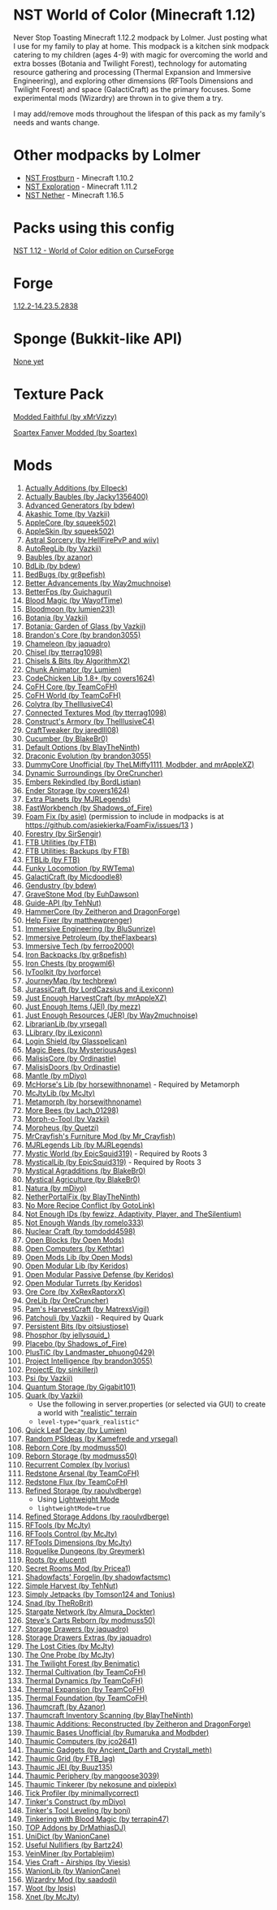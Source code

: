 NST World of Color (Minecraft 1.12)
============================

Never Stop Toasting Minecraft 1.12.2 modpack by Lolmer. Just posting what I use for my family to play at home. This modpack is a kitchen sink modpack catering to my children (ages 4-9) with magic for overcoming the world and extra bosses (Botania and Twilight Forest), technology for automating resource gathering and processing (Thermal Expansion and Immersive Engineering), and exploring other dimensions (RFTools Dimensions and Twilight Forest) and space (GalactiCraft) as the primary focuses. Some experimental mods (Wizardry) are thrown in to give them a try.

I may add/remove mods throughout the lifespan of this pack as my family's needs and wants change.

# Other modpacks by Lolmer
* [NST Frostburn](https://minecraft.curseforge.com/projects/nst-unofficial-frostburn) - Minecraft 1.10.2
* [NST Exploration](https://minecraft.curseforge.com/projects/nst-unofficial-exploration) - Minecraft 1.11.2
* [NST Nether](https://www.curseforge.com/minecraft/modpacks/nst-nether) - Minecraft 1.16.5

# Packs using this config

[NST 1.12 - World of Color edition on CurseForge](https://minecraft.curseforge.com/projects/nst-world-of-color)


# Forge

[1.12.2-14.23.5.2838](http://files.minecraftforge.net/maven/net/minecraftforge/forge/index_1.12.2.html)

# Sponge (Bukkit-like API)

[None yet](http://files.minecraftforge.net/maven/org/spongepowered/spongeforge/)

# Texture Pack

[Modded Faithful (by xMrVizzy)](https://minecraft.curseforge.com/projects/modded-faithful)

[Soartex Fanver Modded (by Soartex)](https://minecraft.curseforge.com/projects/soartex-fanver-modded)

# Mods

1. [Actually Additions (by Ellpeck)](https://minecraft.curseforge.com/projects/actually-additions)
1. [Actually Baubles (by Jacky1356400)](https://minecraft.curseforge.com/projects/actually-baubles)
1. [Advanced Generators (by bdew)](https://minecraft.curseforge.com/mc-mods/223622)
1. [Akashic Tome (by Vazkii)](https://minecraft.curseforge.com/projects/akashic-tome)
1. [AppleCore (by squeek502)](https://minecraft.curseforge.com/projects/applecore)
1. [AppleSkin (by squeek502)](https://minecraft.curseforge.com/mc-mods/248787)
1. [Astral Sorcery (by HellFirePvP and wiiv)](https://minecraft.curseforge.com/projects/astral-sorcery)
1. [AutoRegLib (by Vazkii)](https://minecraft.curseforge.com/mc-mods/250363)
1. [Baubles (by azanor)](https://minecraft.curseforge.com/mc-mods/227083)
1. [BdLib (by bdew)](https://minecraft.curseforge.com/mc-mods/70496)
1. [BedBugs (by gr8pefish)](https://minecraft.curseforge.com/projects/bed-bugs)
1. [Better Advancements (by Way2muchnoise)](https://minecraft.curseforge.com/projects/better-advancements)
1. [BetterFps (by Guichaguri)](https://minecraft.curseforge.com/mc-mods/229876)
1. [Blood Magic (by WayofTime)](https://minecraft.curseforge.com/projects/blood-magic)
1. [Bloodmoon (by lumien231)](https://minecraft.curseforge.com/mc-mods/226321)
1. [Botania (by Vazkii)](https://minecraft.curseforge.com/mc-mods/225643)
1. [Botania: Garden of Glass (by Vazkii)](https://minecraft.curseforge.com/projects/botania-garden-of-glass)
1. [Brandon's Core (by brandon3055)](https://minecraft.curseforge.com/projects/brandons-core)
1. [Chameleon (by jaquadro)](https://minecraft.curseforge.com/projects/chameleon)
1. [Chisel (by tterrag1098)](https://minecraft.curseforge.com/projects/chisel)
1. [Chisels & Bits (by AlgorithmX2)](https://minecraft.curseforge.com/projects/chisels-bits)
1. [Chunk Animator (by Lumien)](https://minecraft.curseforge.com/projects/chunk-animator)
1. [CodeChicken Lib 1.8+ (by covers1624)](https://mods.curse.com/mc-mods/minecraft/242818-codechicken-lib-1-8)
1. [CoFH Core (by TeamCoFH)](https://minecraft.curseforge.com/projects/cofhcore)
1. [CoFH World (by TeamCoFH)](https://minecraft.curseforge.com/projects/cofh-world)
1. [Colytra (by TheIllusiveC4)](https://minecraft.curseforge.com/projects/colytra)
1. [Connected Textures Mod (by tterrag1098)](https://minecraft.curseforge.com/projects/ctm)
1. [Construct's Armory (by TheIllusiveC4)](https://minecraft.curseforge.com/projects/constructs-armory)
1. [CraftTweaker (by jaredlll08)](https://minecraft.curseforge.com/projects/crafttweaker)
1. [Cucumber (by BlakeBr0)](https://minecraft.curseforge.com/projects/cucumber)
1. [Default Options (by BlayTheNinth)](https://minecraft.curseforge.com/projects/default-options)
1. [Draconic Evolution (by brandon3055)](https://minecraft.curseforge.com/projects/draconic-evolution)
1. [DummyCore Unofficial (by TheLMiffy1111, Modbder, and mrAppleXZ)](https://minecraft.curseforge.com/projects/dummycore-unofficial)
1. [Dynamic Surroundings (by OreCruncher)](https://minecraft.curseforge.com/projects/dynamic-surroundings)
1. [Embers Rekindled (by BordListian)](https://minecraft.curseforge.com/projects/embers-rekindled)
1. [Ender Storage (by covers1624)](https://minecraft.curseforge.com/projects/ender-storage-1-8)
1. [Extra Planets (by MJRLegends)](https://minecraft.curseforge.com/projects/extraplanets)
1. [FastWorkbench (by Shadows_of_Fire)](https://minecraft.curseforge.com/projects/fastworkbench)
1. [Foam Fix (by asie)](https://asie.pl/Projects/Minecraft/Mods/FoamFix) (permission to include in modpacks is at https://github.com/asiekierka/FoamFix/issues/13 )
1. [Forestry (by SirSengir)](https://minecraft.curseforge.com/projects/forestry)
1. [FTB Utilities (by FTB)](https://minecraft.curseforge.com/mc-mods/237102)
1. [FTB Utilities: Backups (by FTB)](https://minecraft.curseforge.com/projects/ftb-utilities-backups)
1. [FTBLib (by FTB)](https://minecraft.curseforge.com/mc-mods/237167)
1. [Funky Locomotion (by RWTema)](https://minecraft.curseforge.com/projects/funky-locomotion)
1. [GalactiCraft (by Micdoodle8)](https://micdoodle8.com/mods/galacticraft)
1. [Gendustry (by bdew)](https://minecraft.curseforge.com/projects/gendustry)
1. [GraveStone Mod (by EuhDawson)](https://minecraft.curseforge.com/mc-mods/238551)
1. [Guide-API (by TehNut)](https://minecraft.curseforge.com/mc-mods/228832)
1. [HammerCore (by Zeitheron and DragonForge)](https://minecraft.curseforge.com/projects/hammer-core)
1. [Help Fixer (by matthewprenger)](https://minecraft.curseforge.com/projects/helpfixer)
1. [Immersive Engineering (by BluSunrize)](https://minecraft.curseforge.com/projects/immersive-engineering)
1. [Immersive Petroleum (by theFlaxbears)](https://minecraft.curseforge.com/projects/immersive-petroleum)
1. [Immersive Tech (by ferroo2000)](https://minecraft.curseforge.com/projects/immersive-tech)
1. [Iron Backpacks (by gr8pefish)](https://minecraft.curseforge.com/projects/iron-backpacks)
1. [Iron Chests (by progwml6)](https://minecraft.curseforge.com/mc-mods/228756)
1. [IvToolkit (by Ivorforce)](https://minecraft.curseforge.com/projects/ivtoolkit)
1. [JourneyMap (by techbrew)](https://minecraft.curseforge.com/mc-mods/32274)
1. [JurassiCraft (by LordCazsius and iLexiconn)](https://minecraft.curseforge.com/projects/jurassicraft)
1. [Just Enough HarvestCraft (by mrAppleXZ)](https://minecraft.curseforge.com/projects/just-enough-harvestcraft)
1. [Just Enough Items (JEI) (by mezz)](https://minecraft.curseforge.com/mc-mods/238222)
1. [Just Enough Resources (JER) (by Way2muchnoise)](https://minecraft.curseforge.com/mc-mods/240630)
1. [LibrarianLib (by yrsegal)](https://minecraft.curseforge.com/projects/librarianlib)
1. [LLibrary (by iLexiconn)](https://minecraft.curseforge.com/projects/llibrary)
1. [Login Shield (by Glasspelican)](https://minecraft.curseforge.com/mc-mods/233255)
1. [Magic Bees (by MysteriousAges)](https://minecraft.curseforge.com/projects/magic-bees)
1. [MalisisCore (by Ordinastie)](https://minecraft.curseforge.com/projects/malisiscore)
1. [MalisisDoors (by Ordinastie)](https://minecraft.curseforge.com/projects/malisisdoors)
1. [Mantle (by mDiyo)](https://minecraft.curseforge.com/projects/mantle)
1. [McHorse's Lib (by horsewithnoname)](https://minecraft.curseforge.com/projects/mchorses-mclib) - Required by Metamorph
1. [McJtyLib (by McJty)](https://minecraft.curseforge.com/mc-mods/233105)
1. [Metamorph (by horsewithnoname)](https://minecraft.curseforge.com/projects/metamorph)
1. [More Bees (by Lach_01298)](https://minecraft.curseforge.com/projects/more-bees)
1. [Morph-o-Tool (by Vazkii)](https://minecraft.curseforge.com/projects/morph-o-tool)
1. [Morpheus (by Quetzi)](https://minecraft.curseforge.com/mc-mods/69118)
1. [MrCrayfish's Furniture Mod (by Mr_Crayfish)](https://minecraft.curseforge.com/projects/mrcrayfish-furniture-mod)
1. [MJRLegends Lib (by MJRLegends)](https://minecraft.curseforge.com/projects/mjrlegendslib)
1. [Mystic World (by EpicSquid319)](https://www.curseforge.com/minecraft/mc-mods/mysticallib) - Required by Roots 3
1. [MysticalLib (by EpicSquid319)](https://www.curseforge.com/minecraft/mc-mods/mysticallib) - Required by Roots 3
1. [Mystical Agradditions (by BlakeBr0)](https://minecraft.curseforge.com/projects/mystical-agradditions)
1. [Mystical Agriculture (by BlakeBr0)](https://minecraft.curseforge.com/mc-mods/246640)
1. [Natura (by mDiyo)](https://minecraft.curseforge.com/projects/natura)
1. [NetherPortalFix (by BlayTheNinth)](https://minecraft.curseforge.com/mc-mods/241160)
1. [No More Recipe Conflict (by GotoLink)](https://minecraft.curseforge.com/projects/stimmedcow-nomorerecipeconflict)
1. [Not Enough IDs (by fewizz, Adaptivity, Player, and TheSilentium)](https://minecraft.curseforge.com/projects/notenoughids)
1. [Not Enough Wands (by romelo333)](https://minecraft.curseforge.com/projects/not-enough-wands)
1. [Nuclear Craft (by tomdodd4598)](https://minecraft.curseforge.com/projects/nuclearcraft-mod)
1. [Open Blocks (by Open Mods)](https://minecraft.curseforge.com/projects/openblocks)
1. [Open Computers (by Kethtar)](https://minecraft.curseforge.com/mc-mods/223008)
1. [Open Mods Lib (by Open Mods)](https://minecraft.curseforge.com/projects/openmodslib)
1. [Open Modular Lib (by Keridos)](https://minecraft.curseforge.com/projects/omlib)
1. [Open Modular Passive Defense (by Keridos)](https://minecraft.curseforge.com/projects/open-modular-passive-defense)
1. [Open Modular Turrets (by Keridos)](https://minecraft.curseforge.com/projects/openmodularturrets)
1. [Ore Core (by XxRexRaptorxX)](https://minecraft.curseforge.com/projects/ore-core)
1. [OreLib (by OreCruncher)](https://minecraft.curseforge.com/projects/orelib)
1. [Pam's HarvestCraft (by MatrexsVigil)](https://minecraft.curseforge.com/projects/pams-harvestcraft)
1. [Patchouli (by Vazkii)](https://www.curseforge.com/minecraft/mc-mods/patchouli) - Required by Quark
1. [Persistent Bits (by oitsjustjose)](https://minecraft.curseforge.com/projects/persistent-bits)
1. [Phosphor (by jellysquid_)](https://www.curseforge.com/minecraft/mc-mods/phosphor)
1. [Placebo (by Shadows_of_Fire)](https://www.curseforge.com/minecraft/mc-mods/placebo)
1. [PlusTiC (by Landmaster_phuong0429)](https://minecraft.curseforge.com/projects/plustic)
1. [Project Intelligence (by brandon3055)](https://minecraft.curseforge.com/projects/project-intelligence)
1. [ProjectE (by sinkillerj)](https://minecraft.curseforge.com/projects/projecte)
1. [Psi (by Vazkii)](https://minecraft.curseforge.com/mc-mods/241665)
1. [Quantum Storage (by Gigabit101)](https://minecraft.curseforge.com/projects/quantumstorage)
1. [Quark (by Vazkii)](https://minecraft.curseforge.com/mc-mods/243121)
   * Use the following in server.properties (or selected via GUI) to create a world with ["realistic" terrain](https://twitter.com/Vazkii/status/744293874336735234)
   * ```level-type="quark_realistic"```
1. [Quick Leaf Decay (by Lumien)](https://minecraft.curseforge.com/projects/quick-leaf-decay)
1. [Random PSIdeas (by Kamefrede and yrsegal)](https://minecraft.curseforge.com/projects/random-psideas)
1. [Reborn Core (by modmuss50)](https://minecraft.curseforge.com/projects/reborncore)
1. [Reborn Storage (by modmuss50)](https://minecraft.curseforge.com/projects/rebornstorage)
1. [Recurrent Complex (by Ivorius)](https://minecraft.curseforge.com/projects/recurrent-complex)
1. [Redstone Arsenal (by TeamCoFH)](https://minecraft.curseforge.com/projects/redstone-arsenal)
1. [Redstone Flux (by TeamCoFH)](https://minecraft.curseforge.com/projects/redstone-flux)
1. [Refined Storage (by raoulvdberge)](https://minecraft.curseforge.com/mc-mods/243076)
   * Using [Lightweight Mode](http://minecraft-recurrent-complex.wikia.com/wiki/Using_Recurrent_Complex_as_a_Utility#Lightweight_Mode)
   * ```lightweightMode=true```
1. [Refined Storage Addons (by raoulvdberge)](https://minecraft.curseforge.com/projects/refined-storage-addons)
1. [RFTools (by McJty)](https://minecraft.curseforge.com/mc-mods/224641)
1. [RFTools Control (by McJty)](https://minecraft.curseforge.com/projects/rftools-control)
1. [RFTools Dimensions (by McJty)](https://minecraft.curseforge.com/mc-mods/240950)
1. [Roguelike Dungeons (by Greymerk)](https://minecraft.curseforge.com/mc-mods/221585)
1. [Roots (by elucent)](https://minecraft.curseforge.com/projects/roots)
1. [Secret Rooms Mod (by Pricea1)](https://minecraft.curseforge.com/projects/secretroomsmod)
1. [Shadowfacts' Forgelin (by shadowfactsmc)](https://minecraft.curseforge.com/projects/shadowfacts-forgelin)
1. [Simple Harvest (by TehNut)](https://minecraft.curseforge.com/projects/simpleharvest)
1. [Simply Jetpacks (by Tomson124 and Tonius)](https://minecraft.curseforge.com/projects/simply-jetpacks-2)
1. [Snad (by TheRoBrit)](https://minecraft.curseforge.com/projects/snad)
1. [Stargate Network (by Almura_Dockter)](https://www.curseforge.com/minecraft/mc-mods/stargate-network)
1. [Steve's Carts Reborn (by modmuss50)](https://minecraft.curseforge.com/projects/steves-carts-reborn)
1. [Storage Drawers (by jaquadro)](https://minecraft.curseforge.com/projects/storage-drawers)
1. [Storage Drawers Extras (by jaquadro)](https://minecraft.curseforge.com/projects/storage-drawers-extras)
1. [The Lost Cities (by McJty)](https://minecraft.curseforge.com/projects/the-lost-cities)
1. [The One Probe (by McJty)](https://minecraft.curseforge.com/projects/the-one-probe)
1. [The Twilight Forest (by Benimatic)](https://minecraft.curseforge.com/projects/the-twilight-forest)
1. [Thermal Cultivation (by TeamCoFH)](https://minecraft.curseforge.com/projects/thermal-cultivation)
1. [Thermal Dynamics (by TeamCoFH)](https://minecraft.curseforge.com/projects/thermal-dynamics)
1. [Thermal Expansion (by TeamCoFH)](https://minecraft.curseforge.com/projects/thermalexpansion)
1. [Thermal Foundation (by TeamCoFH)](https://minecraft.curseforge.com/projects/thermal-foundation)
1. [Thaumcraft (by Azanor)](https://minecraft.curseforge.com/projects/thaumcraft)
1. [Thaumcraft Inventory Scanning (by BlayTheNinth)](https://minecraft.curseforge.com/projects/thaumcraft-inventory-scanning)
1. [Thaumic Additions: Reconstructed (by Zeitheron and DragonForge)](https://minecraft.curseforge.com/projects/thaumic-additions)
1. [Thaumic Bases Unofficial (by Rumaruka and Modbder)](https://minecraft.curseforge.com/projects/thaumic-bases-unofficial)
1. [Thaumic Computers (by jco2641)](https://minecraft.curseforge.com/projects/thaumic-computers)
1. [Thaumic Gadgets (by Ancient_Darth and Crystall_meth)](https://minecraft.curseforge.com/projects/thaumic-gadgets)
1. [Thaumic Grid (by FTB_lag)](https://minecraft.curseforge.com/projects/thaumic-grid)
1. [Thaumic JEI (by Buuz135)](https://minecraft.curseforge.com/projects/thaumic-jei)
1. [Thaumic Periphery (by mangoose3039)](https://minecraft.curseforge.com/projects/thaumic-periphery)
1. [Thaumic Tinkerer (by nekosune and pixlepix)](https://minecraft.curseforge.com/projects/thaumic-tinkerer)
1. [Tick Profiler (by minimallycorrect)](https://minecraft.curseforge.com/projects/tickprofiler)
1. [Tinker's Construct (by mDiyo)](https://minecraft.curseforge.com/projects/tinkers-construct)
1. [Tinker's Tool Leveling (by boni)](https://minecraft.curseforge.com/projects/tinkers-tool-leveling)
1. [Tinkering with Blood Magic (by terrapin47)](https://minecraft.curseforge.com/projects/tinkering-with-blood-magic)
1. [TOP Addons by DrMathiasDJ)](https://minecraft.curseforge.com/projects/top-addons)
1. [UniDict (by WanionCane)](https://minecraft.curseforge.com/projects/unidict)
1. [Useful Nullifiers (by Bartz24)](https://minecraft.curseforge.com/projects/useful-nullifiers)
1. [VeinMiner (by Portablejim)](https://minecraft.curseforge.com/mc-mods/67133)
1. [Vies Craft - Airships (by Viesis)](https://minecraft.curseforge.com/projects/viescraft-airships)
1. [WanionLib (by WanionCane)](https://minecraft.curseforge.com/projects/wanionlib)
1. [Wizardry Mod (by saadodi)](https://minecraft.curseforge.com/projects/wizardry-mod)
1. [Woot (by Ipsis)](https://minecraft.curseforge.com/projects/woot)
1. [Xnet (by McJty)](https://minecraft.curseforge.com/projects/xnet)

